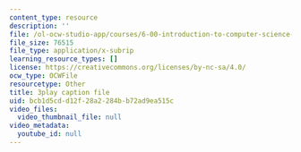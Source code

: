```yaml
---
content_type: resource
description: ''
file: /ol-ocw-studio-app/courses/6-00-introduction-to-computer-science-and-programming-fall-2008/bcb1d5cdd12f28a2284bb72ad9ea515c_UNHQ7CRsEtU.srt
file_size: 76515
file_type: application/x-subrip
learning_resource_types: []
license: https://creativecommons.org/licenses/by-nc-sa/4.0/
ocw_type: OCWFile
resourcetype: Other
title: 3play caption file
uid: bcb1d5cd-d12f-28a2-284b-b72ad9ea515c
video_files:
  video_thumbnail_file: null
video_metadata:
  youtube_id: null
---
```

